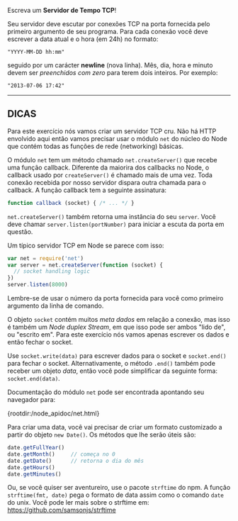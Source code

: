 Escreva um **Servidor de Tempo TCP**!

Seu servidor deve escutar por conexões TCP na porta fornecida pelo primeiro argumento de seu programa. Para cada conexão você deve escrever a data atual e o hora (em 24h) no formato:

```
"YYYY-MM-DD hh:mm"
```

seguido por um carácter **newline** (nova linha). Mês, dia, hora e minuto devem ser *preenchidos com zero* para terem dois inteiros. Por exemplo:

```
"2013-07-06 17:42"
```

----------------------------------------------------------------------
## DICAS

Para este exercício nós vamos criar um servidor TCP cru. Não há HTTP envolvido aqui então vamos precisar usar o módulo `net` do núcleo do Node que contém todas as funções de rede (networking) básicas.

O módulo `net` tem um método chamado `net.createServer()` que recebe uma função callback. Diferente da maiorira dos callbacks no Node, o callback usado por `createServer()` é chamado mais de uma vez. Toda conexão recebida por nosso servidor dispara outra chamada para o callback. A função callback tem a seguinte assinatura:

```js
function callback (socket) { /* ... */ }
```

`net.createServer()` também retorna uma instância do seu `server`. Você deve chamar `server.listen(portNumber)` para iniciar a escuta da porta em questão.

Um típico servidor TCP em Node se parece com isso:

```js
var net = require('net')
var server = net.createServer(function (socket) {
  // socket handling logic
})
server.listen(8000)
```

Lembre-se de usar o número da porta fornecida para você como primeiro argumento da linha de comando.

O objeto `socket` contém muitos *meta dados* em relação a conexão, mas isso é também um *Node duplex Stream*, em que isso pode ser ambos "lido de", ou "escrito em". Para este exercício nós vamos apenas escrever os dados e então fechar o socket.

Use `socket.write(data)` para escrever dados para o socket e `socket.end()` para fechar o socket. Alternativamente, o método `.end()` também pode receber um objeto *data*, então você pode simplificar da seguinte forma: `socket.end(data)`.

Documentação do módulo `net` pode ser encontrada apontando seu navegador para:

  {rootdir:/node_apidoc/net.html}

Para criar uma data, você vai precisar de criar um formato customizado a partir do objeto `new Date()`. Os métodos que lhe serão úteis são:

```js
date.getFullYear()
date.getMonth()     // começa no 0
date.getDate()      // retorna o dia do mês
date.getHours()
date.getMinutes()
```

Ou, se você quiser ser aventureiro, use o pacote `strftime` do npm. A função `strftime(fmt, date)` pega o formato de data assim como o comando `date` do unix. Você pode ler mais sobre o strftime em: https://github.com/samsonjs/strftime
